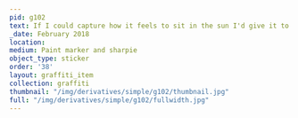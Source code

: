 ```yaml
---
pid: g102
text: If I could capture how it feels to sit in the sun I'd give it to you
_date: February 2018
location: 
medium: Paint marker and sharpie
object_type: sticker
order: '38'
layout: graffiti_item
collection: graffiti
thumbnail: "/img/derivatives/simple/g102/thumbnail.jpg"
full: "/img/derivatives/simple/g102/fullwidth.jpg"
---
```

